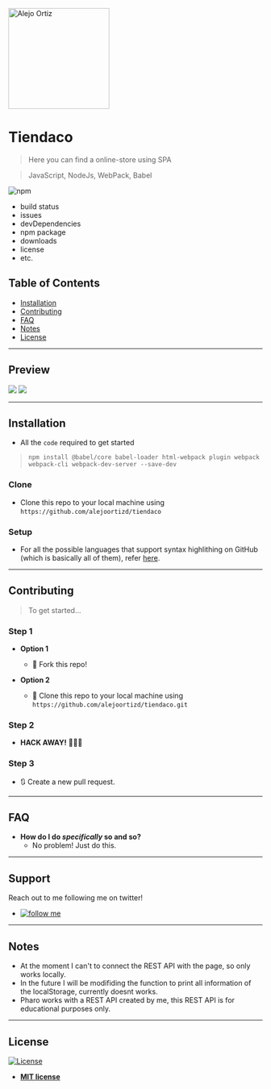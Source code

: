 <a href="http://github.com/alejoortizd"><img src="https://i.imgur.com/dglpnc2.jpg" title="Alejo Ortiz" alt="Alejo Ortiz" width=200></a>

# Tiendaco

> Here you can find a online-store using SPA

> JavaScript, NodeJs, WebPack, Babel

![npm](https://img.shields.io/npm/v/14)

- build status
- issues
- devDependencies
- npm package
- downloads
- license
- etc.


## Table of Contents

- [Installation](#installation)
- [Contributing](#contributing)
- [FAQ](#faq)
- [Notes](#notes)
- [License](#license)


---

## Preview

<img src="https://i.imgur.com/PntASLw.png">
<img src="https://i.imgur.com/tXl8pyX.png">

---

## Installation

- All the `code` required to get started
> `npm install @babel/core babel-loader html-webpack plugin webpack webpack-cli webpack-dev-server --save-dev`

### Clone

- Clone this repo to your local machine using `https://github.com/alejoortizd/tiendaco`

### Setup
- For all the possible languages that support syntax highlithing on GitHub (which is basically all of them), refer <a href="https://github.com/github/linguist/blob/master/lib/linguist/languages.yml" target="_blank">here</a>.

---

## Contributing

> To get started...

### Step 1

- **Option 1**
    - 🍴 Fork this repo!

- **Option 2**
    - 👯 Clone this repo to your local machine using `https://github.com/alejoortizd/tiendaco.git`

### Step 2

- **HACK AWAY!** 🔨🔨🔨

### Step 3

- 🔃 Create a new pull request.

---

## FAQ

- **How do I do *specifically* so and so?**
    - No problem! Just do this.

---

## Support

Reach out to me  following me on twitter!

- <a href="http://twitter.com/@alejoortizd" target="_blank">![follow me](https://img.shields.io/twitter/follow/alejoortizd?style=social)</a>

---

## Notes

- At the moment I can't to connect the REST API with the page, so only works locally.
- In the future I will be modifiding the function to print all information of the localStorage, currently doesnt works.
- Pharo works with a REST API created by me, this REST API is for educational purposes only.

---

## License

[![License](https://img.shields.io/npm/l/mi)](http://badges.mit-license.org)

- **[MIT license](http://opensource.org/licenses/mit-license.php)**